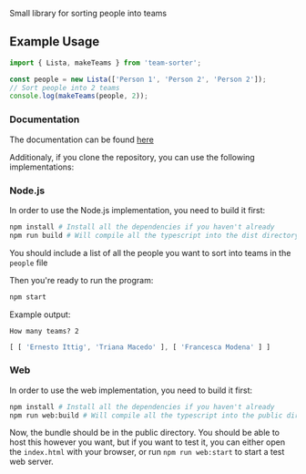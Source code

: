 Small library for sorting people into teams

## Example Usage
```ts
import { Lista, makeTeams } from 'team-sorter';

const people = new Lista(['Person 1', 'Person 2', 'Person 2']);
// Sort people into 2 teams
console.log(makeTeams(people, 2));
```
### Documentation
The documentation can be found [here](doc/globals.md)

Additionaly, if you clone the repository, you can use the following implementations:

### Node.js

In order to use the Node.js implementation, you need to build it first:
```sh
npm install # Install all the dependencies if you haven't already
npm run build # Will compile all the typescript into the dist directory
```
You should include a list of all the people you want to sort into teams in the `people` file

Then you're ready to run the program:
```sh
npm start
```
Example output:
```
How many teams? 2
```
```javascript
[ [ 'Ernesto Ittig', 'Triana Macedo' ], [ 'Francesca Modena' ] ]
```

### Web

In order to use the web implementation, you need to build it first:
```sh
npm install # Install all the dependencies if you haven't already
npm run web:build # Will compile all the typescript into the public directory
```

Now, the bundle should be in the public directory. You should be able to host this however you want, but
if you want to test it, you can either open the `index.html` with your browser, or run `npm run web:start` to
start a test web server.
